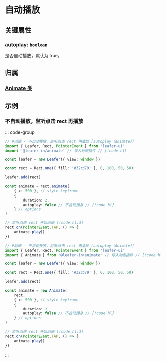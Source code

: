<script setup>
import Case from '/component/Case.vue'
</script>

# 自动播放

## 关键属性

### autoplay: `boolean`

是否自动播放，默认为 true。

## 归属

### [Animate 类](/plugin/in/animate/index.md)

## 示例

### 不自动播放，监听点击 rect 再播放

::: code-group
```ts
// #动画 - 不自动播放，监听点击 rect 再播放 [autoplay（animate）]
import { Leafer, Rect, PointerEvent } from 'leafer-ui'
import '@leafer-in/animate' // 导入动画插件 // [!code hl]

const leafer = new Leafer({ view: window })

const rect = Rect.one({ fill: '#32cd79' }, 0, 100, 50, 50)

leafer.add(rect)

const animate = rect.animate(
    { x: 500 }, // style keyframe
    {
        duration: 2,
        autoplay: false // 不自动播放 // [!code hl]
    } // options
)

// 监听点击 rect 开始动画 [!code hl:3]
rect.on(PointerEvent.TAP, () => {
    animate.play()
})

```
```ts
// #动画 - 不自动播放，监听点击 rect 再播放 [autoplay（Animate）]
import { Leafer, Rect, PointerEvent } from 'leafer-ui'
import { Animate } from '@leafer-in/animate' // 导入动画插件 // [!code hl]

const leafer = new Leafer({ view: window })

const rect = Rect.one({ fill: '#32cd79' }, 0, 100, 50, 50)

leafer.add(rect)

const animate = new Animate(
    rect,
    { x: 500 }, // style keyframe
    {
        duration: 2,
        autoplay: false // 不自动播放 // [!code hl]
    } // options
)

// 监听点击 rect 开始动画 [!code hl:3]
rect.on(PointerEvent.TAP, () => {
    animate.play()
})

```
:::
